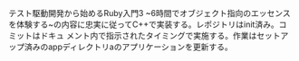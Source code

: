 テスト駆動開発から始めるRuby入門3 ~6時間でオブジェクト指向のエッセンスを体験する~の内容に忠実に従ってC++で実装する。レポジトリはinit済み。コミットはドキュ
メント内で指示されたタイミングで実施する。作業はセットアップ済みのappディレクトリaのアプリケーションを更新する。